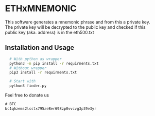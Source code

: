 
# ETHxMNEMONIC

This software generates a mnemonic phrase and from this a private key. The private key will be decrypted to the public key and checked if this public key (aka. address) is in the eth500.txt


## Installation and Usage


```bash
  # With python as wrapper
  python3 -m pip install -r requirments.txt
  # Without wrapper
  pip3 install -r requirments.txt

  # Start with
  python3 finder.py
```
    
Feel free to donate us

```javascript
# BTC
bc1qhzems2lsstx795ae8er698zp0vvcvg3p39e3yr
```

